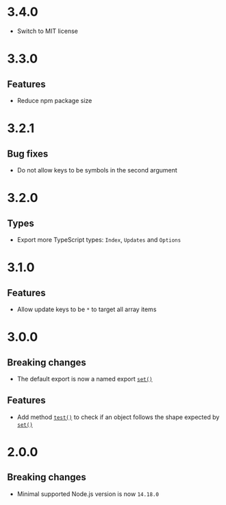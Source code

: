 # 3.4.0

- Switch to MIT license

# 3.3.0

## Features

- Reduce npm package size

# 3.2.1

## Bug fixes

- Do not allow keys to be symbols in the second argument

# 3.2.0

## Types

- Export more TypeScript types: `Index`, `Updates` and `Options`

# 3.1.0

## Features

- Allow update keys to be `*` to target all array items

# 3.0.0

## Breaking changes

- The default export is now a named export
  [`set()`](README.md#setarray-updates-options)

## Features

- Add method [`test()`](README.md#testupdates) to check if an object follows the
  shape expected by [`set()`](README.md#setarray-updates-options)

# 2.0.0

## Breaking changes

- Minimal supported Node.js version is now `14.18.0`
